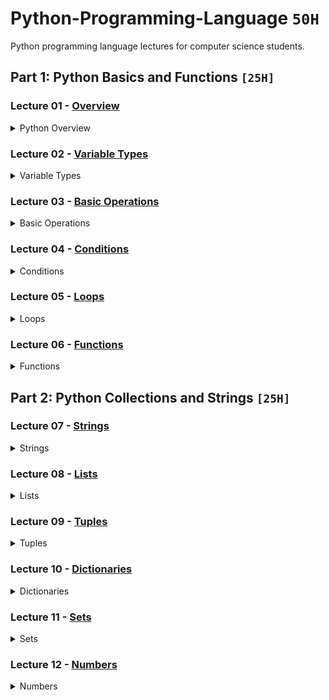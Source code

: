 # Python-Programming-Language `50H`
Python programming language lectures for computer science students.

## Part 1: Python Basics and Functions `[25H]`

### Lecture 01 - [Overview](https://github.com/cs-MohamedAyman/Python-Programming-Language/tree/master/Lecture%2001%20-%20Overview)
<details>
<summary>Python Overview</summary>
<br>
<ul>
  <li>History of Python</li>
  <li>Interpreter vs. Compiler</li>
  <li>Python Identifiers & Reserved Words</li>
  <li>Lines and Indentation</li>
  <li>Multi-Line Statements</li>
  <li>Quotation & Comments</li>
</ul>
</details>

### Lecture 02 - [Variable Types](https://github.com/cs-MohamedAyman/Python-Programming-Language/tree/master/Lecture%2002%20-%20Variable-Types)
<details>
<summary>Variable Types</summary>
<br>
<ul>
  <li>Python Variables</li>
  <li>Python Numbers</li>
  <li>Python Strings</li>
  <li>Python Lists</li>
  <li>Python Tuples</li>
  <li>Python Dictionary</li>
  <li>Python Set</li>
  <li>Data Type Conversion</li>
</ul>
</details>

### Lecture 03 - [Basic Operations](https://github.com/cs-MohamedAyman/Python-Programming-Language/tree/master/Lecture%2003%20-%20Basic-Operations)
<details>
<summary>Basic Operations</summary>
<br>
<ul>
  <li>Arithmetic Operators</li>
  <li>Comparison Operators</li>
  <li>Bitwise Operators</li>
  <li>Assignment Operators</li>
  <li>Logical Operators</li>
  <li>Membership Operators</li>
  <li>Identity Operators</li>
  <li>Operators Precedence</li>
</ul>
</details>

### Lecture 04 - [Conditions](https://github.com/cs-MohamedAyman/Python-Programming-Language/tree/master/Lecture%2004%20-%20Conditions)
<details>
<summary>Conditions</summary>
<br>
<ul>
  <li>Decision making Definition</li>
  <li>IF Statement</li>
  <li>IF and ELSE Statements</li>
  <li>IF, ELIF and ELSE Statements</li>
  <li>Nested IF Statements</li>
  <li>Single Statement Suites</li>
</ul>
</details>

### Lecture 05 - [Loops](https://github.com/cs-MohamedAyman/Python-Programming-Language/tree/master/Lecture%2005%20-%20Loops)
<details>
<summary>Loops</summary>
<br>
<ul>
  <li>Loop Definition</li>
  <li>While Loop Statements</li>
  <li>Else with While Loop</li>
  <li>For Loop Statements</li>
  <li>Else with For Loop</li>
  <li>Nested Loops</li>
  <li>Loop Control Statements</li>
</ul>
</details>

### Lecture 06 - [Functions](https://github.com/cs-MohamedAyman/Python-Programming-Language/tree/master/Lecture%2006%20-%20Functions)
<details>
<summary>Functions</summary>
<br>
<ul>
  <li>Function Definition</li>
  <li>Calling a Function</li>
  <li>Return Statement</li>
  <li>Passing by Reference & Value</li>
  <li>Function Arguments</li>
  <li>Anonymous Function</li>
  <li>Inner Functions</li>
  <li>Global & Local Variables</li>
</ul>
</details>

## Part 2: Python Collections and Strings `[25H]`

### Lecture 07 - [Strings](https://github.com/cs-MohamedAyman/Python-Programming-Language/tree/master/Lecture%2007%20-%20Strings)
<details>
<summary>Strings</summary>
<br>
<ul>
  <li>Introduction to String</li>
  <li>Basic String Operations</li>
  <li>String Special Operators</li>
  <li>String Formatting Operator</li>
  <li>Built-in String Functions</li>
</ul>
</details>

### Lecture 08 - [Lists](https://github.com/cs-MohamedAyman/Python-Programming-Language/tree/master/Lecture%2008%20-%20Lists)
<details>
<summary>Lists</summary>
<br>
<ul>
  <li>Introduction to List</li>
  <li>Basic List Operations</li>
  <li>List Comprehension</li>
  <li>Multi-dimensional Lists</li>
  <li>Built-in List Functions</li>
</ul>
</details>

### Lecture 09 - [Tuples](https://github.com/cs-MohamedAyman/Python-Programming-Language/tree/master/Lecture%2009%20-%20Tuples)
<details>
<summary>Tuples</summary>
<br>
<ul>
  <li>Introduction to Tuple</li>
  <li>Basic Tuple Operations</li>
  <li>Tuple Comprehension</li>
  <li>Multi-dimensional Tuple</li>
  <li>Built-in Tuple Functions</li>
</ul>
</details>

### Lecture 10 - [Dictionaries](https://github.com/cs-MohamedAyman/Python-Programming-Language/tree/master/Lecture%2010%20-%20Dictionaries)
<details>
<summary>Dictionaries</summary>
<br>
<ul>
  <li>Introduction to Dictionary</li>
  <li>Basic Dictionary Operations</li>
  <li>Dictionary Comprehension</li>
  <li>Properties of Dictionary keys</li>
  <li>Built-in Dictionary Functions</li>
</ul>
</details>

### Lecture 11 - [Sets](https://github.com/cs-MohamedAyman/Python-Programming-Language/tree/master/Lecture%2011%20-%20Sets)
<details>
<summary>Sets</summary>
<br>
<ul>
  <li>Introduction to Set</li>
  <li>Basic Set Operations</li>
  <li>Set Comprehension</li>
  <li>Set Relations</li>
  <li>Built-in Set Functions</li>
</ul>
</details>

### Lecture 12 - [Numbers](https://github.com/cs-MohamedAyman/Python-Programming-Language/tree/master/Lecture%2012%20-%20Numbers)
<details>
<summary>Numbers</summary>
<br>
<ul>
  <li>Numbers in Python</li>
  <li>Math Module</li>
  <li>Fractions Module</li>
  <li>Random Module</li>
  <li>Itertools Module</li>
</ul>
</details>
